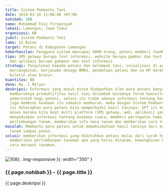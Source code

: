 ```yaml
---
title: Sistem Pembantu Tani
date: 2014-03-10 11:08:00 +07:00
nohibah: 108
nama: Muhammad Faiz Firmansyah
lokasi: Lamongan, Jawa Timur
organisasi: NA
judul: Sistem Pembantu Tani
lama: 12 Bulan
target: Petani di Kabupaten Lamongan
keberhasilan: Pengguna sistem mencapai 6000 orang, petani memberi feadback yang baik.
tipe: SMS getway berupa text informasi, website berupa gambar dan text informasi,
  dan aplikasi berupa gamabar dan text informasi
strategi: Penyuluhan kepada petani dan kelompok tani, sosialisasi di pemerintah yang
  bersangkutan, kerjasama denagn BMKG, pendataan petani dan no HP mereka, menyebarkan
  buletin atau brosur.
kuantitas: NA
dana: Rp. 1 Milyar
deskripsi: Informasi yang masih minim didapatkan oleh para petani banyak mengakibatkan
  memburuknya produktifitas hasil tani ditambah minimnya forum konsultasi yang diberikan
  pemerintah bagi petani, selain itu tidak adanya informasi tentang keadaan cuaca
  juga membuat keadaan itu semakin memburuk. maka dengan Sistem Pembantu Tani (SPT)
  ini diharapkan para petani bisa memperbaiki hasil taninya. SPT ini mudah untuk di
  akses karena kita buat multi platform (SMS getway, web, aplikasi) yang didalamnya
  menyediakan informasi tantang keadaan cuaca, memberi peringatan hama, memberikan
  pertimbangan tanam, memberikan info masa tanam dan memberikan cara tanam yang baik.
masalah: Membantu para petani untuk memaksimalkan hasil taninya dari masa sebelum
  tanam sampai panen.
solusi: memberikan informasi yang dibutuhkan petani mulai dari curah hujan, arah angin,
  memberikan pertimbangan tanaman apa yang harus ditanam, kemungkinan hama yang menyerang,
  cara merawat tanaman.
---
```


![108](/static/img/hibahcms/108.png){: .img-responsive }{: width="350" }

### {{ page.nohibah }} - {{ page.title }}

{{ page.deskripsi }}
